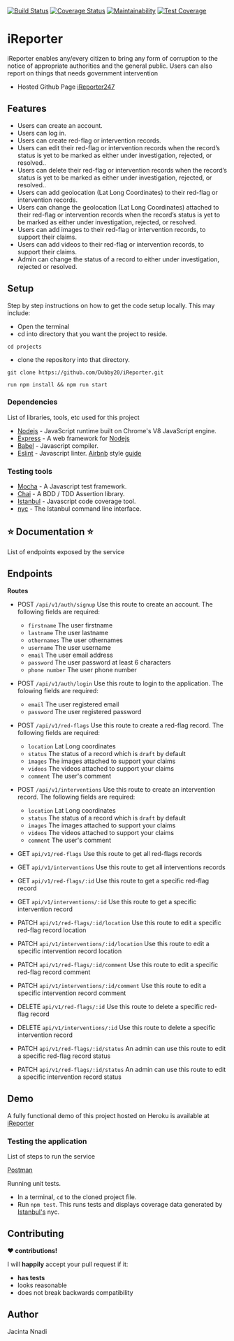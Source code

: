 [![Build Status](https://travis-ci.org/Dubby20/iReporter.svg?branch=develop-1)](https://travis-ci.org/Dubby20/iReporter)
[![Coverage Status](https://coveralls.io/repos/github/Dubby20/iReporter/badge.svg?branch=develop-1)](https://coveralls.io/github/Dubby20/iReporter?branch=develop-1)
[![Maintainability](https://api.codeclimate.com/v1/badges/60048819973b3d9e7717/maintainability)](https://codeclimate.com/github/Dubby20/iReporter/maintainability)
[![Test Coverage](https://api.codeclimate.com/v1/badges/60048819973b3d9e7717/test_coverage)](https://codeclimate.com/github/Dubby20/iReporter/test_coverage)

# iReporter

iReporter enables any/every citizen to bring any form of corruption to the notice of appropriate authorities and the general public. Users can also report on things that needs government intervention

- Hosted Github Page [iReporter247](https://dubby20.github.io/iReporter/UI/index.html)

## Features

- Users can create an account.
- Users can log in.
- Users can create red-flag or intervention records.
- Users can edit their red-flag or intervention records when the record’s status is yet to be marked as either under
  investigation, rejected, or resolved..
- Users can delete their red-flag or intervention records when the record’s status is yet to be marked as either under
  investigation, rejected, or resolved..
- Users can add geolocation (Lat Long Coordinates) to their red-flag or intervention records.
- Users can change the geolocation (Lat Long Coordinates) attached to their red-flag or intervention records when the record’s status is yet to be marked as either under
  investigation, rejected, or resolved.
- Users can add images to their red-flag or intervention records, to support their claims.
- Users can add videos to their red-flag or intervention records, to support their claims.
- Admin can change the status of a record to either under investigation, rejected or resolved.

## Setup

Step by step instructions on how to get the code setup locally. This may include:

- Open the terminal
- cd into directory that you want the project to reside.

```
cd projects
```

- clone the repository into that directory.

```
git clone https://github.com/Dubby20/iReporter.git
```

```
run npm install && npm run start
```

### Dependencies

List of libraries, tools, etc used for this project

- [Nodejs](https://nodejs.org/en/) - JavaScript runtime built on Chrome's V8 JavaScript engine.
- [Express](https://expressjs.com/) - A web framework for [Nodejs](https://nodejs.org/en/)
- [Babel](https://babeljs.io) - Javascript compiler.
- [Eslint](https://eslint.org/) - Javascript linter. [Airbnb](https://www.npmjs.com/package/eslint-config-airbnb) style [guide](https://github.com/airbnb/javascript)
  <!-- * [Postgresql](https://www.postgresql.org/) -->

### Testing tools

- [Mocha](https://mochajs.org/) - A Javascript test framework.
- [Chai](http://chaijs.com) - A BDD / TDD Assertion library.
- [Istanbul](https://istanbul.js.org) - Javascript code coverage tool.
- [nyc](https://github.com/istanbuljs/nyc) - The Istanbul command line interface.

## :star: Documentation :star:

List of endpoints exposed by the service

## Endpoints

**Routes**

- POST `/api/v1/auth/signup` Use this route to create an account. The following fields are required:

  - `firstname` The user firstname
  - `lastname` The user lastname
  - `othernames` The user othernames
  - `username` The user username
  - `email` The user email address
  - `password` The user password at least 6 characters
  - `phone number` The user phone number

- POST `/api/v1/auth/login` Use this route to login to the application. The folowing fields are required:
  - `email` The user registered email
  - `password` The user registered password

* POST `/api/v1/red-flags` Use this route to create a red-flag record. The following fields are required:

  - `location` Lat Long coordinates
  - `status` The status of a record which is `draft` by default
  - `images` The images attached to support your claims
  - `videos` The videos attached to support your claims
  - `comment` The user's comment

* POST `/api/v1/interventions` Use this route to create an intervention record. The following fields are required:
  - `location` Lat Long coordinates
  - `status` The status of a record which is `draft` by default
  - `images` The images attached to support your claims
  - `videos` The videos attached to support your claims
  - `comment` The user's comment

- GET `api/v1/red-flags` Use this route to get all red-flags records

- GET `api/v1/interventions` Use this route to get all interventions records

- GET `api/v1/red-flags/:id` Use this route to get a specific red-flag record

- GET `api/v1/interventions/:id` Use this route to get a specific intervention record

- PATCH `api/v1/red-flags/:id/location` Use this route to edit a specific red-flag record location

- PATCH `api/v1/interventions/:id/location` Use this route to edit a specific intervention record location

- PATCH `api/v1/red-flags/:id/comment` Use this route to edit a specific red-flag record comment

- PATCH `api/v1/interventions/:id/comment` Use this route to edit a specific intervention record comment

- DELETE `api/v1/red-flags/:id` Use this route to delete a specific red-flag record

- DELETE `api/v1/interventions/:id` Use this route to delete a specific intervention record

- PATCH `api/v1/red-flags/:id/status` An admin can use this route to edit a specific red-flag record status

- PATCH `api/v1/red-flags/:id/status` An admin can use this route to edit a specific intervention record status

## Demo

A fully functional demo of this project hosted on Heroku is available at [iReporter](https://ireporter247.herokuapp.com/)

### Testing the application

List of steps to run the service

[Postman](www.getpostman.com)

Running unit tests.

- In a terminal, `cd` to the cloned project file.
- Run `npm test`. This runs tests and displays coverage data generated by [Istanbul's](https://istanbul.js.org) nyc.

## Contributing

**:heart: contributions!**

I will **happily** accept your pull request if it:

- **has tests**
- looks reasonable
- does not break backwards compatibility

## Author

Jacinta Nnadi
